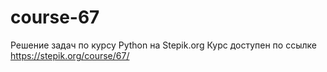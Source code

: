 # course-67
Решение задач по курсу Python на Stepik.org
Курс доступен по ссылке https://stepik.org/course/67/
